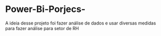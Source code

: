 # Power-Bi-Porjecs-
A ideia desse projeto foi fazer análise de dados e usar diversas medidas para fazer análise para setor de RH 
